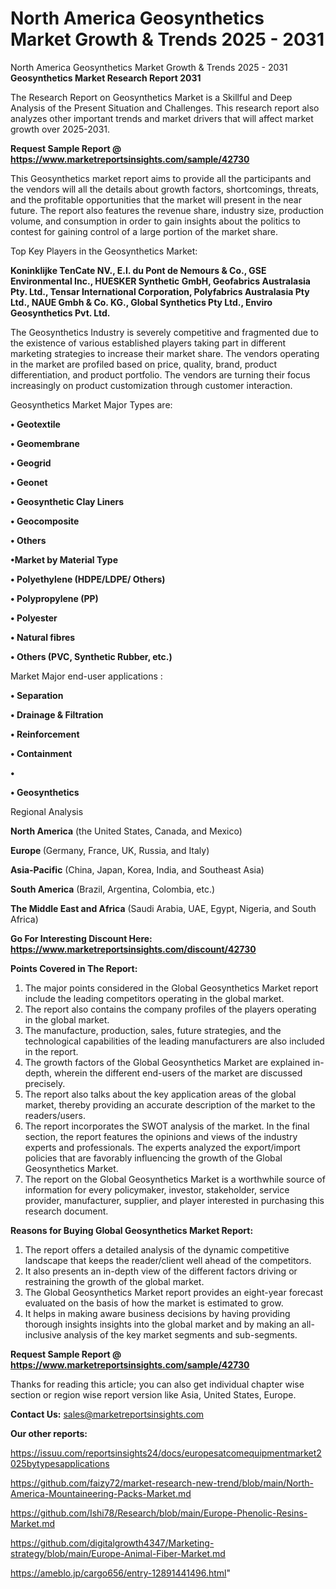 # North America Geosynthetics Market Growth & Trends 2025 - 2031
North America Geosynthetics Market Growth & Trends 2025 - 2031
<strong>Geosynthetics Market Research Report 2031</strong>

The Research Report on Geosynthetics Market is a Skillful and Deep Analysis of the Present Situation and Challenges. This research report also analyzes other important trends and market drivers that will affect market growth over 2025-2031.

<strong>Request Sample Report @ <a href=https://www.marketreportsinsights.com/sample/42730>https://www.marketreportsinsights.com/sample/42730</a></strong>

This Geosynthetics market report aims to provide all the participants and the vendors will all the details about growth factors, shortcomings, threats, and the profitable opportunities that the market will present in the near future. The report also features the revenue share, industry size, production volume, and consumption in order to gain insights about the politics to contest for gaining control of a large portion of the market share.

Top Key Players in the Geosynthetics Market:

<strong>Koninklijke TenCate NV., E.I. du Pont de Nemours & Co., GSE Environmental Inc., HUESKER Synthetic GmbH, Geofabrics Australasia Pty. Ltd., Tensar International Corporation, Polyfabrics Australasia Pty Ltd., NAUE Gmbh & Co. KG., Global Synthetics Pty Ltd., Enviro Geosynthetics Pvt. Ltd.</strong>

The Geosynthetics Industry is severely competitive and fragmented due to the existence of various established players taking part in different marketing strategies to increase their market share. The vendors operating in the market are profiled based on price, quality, brand, product differentiation, and product portfolio. The vendors are turning their focus increasingly on product customization through customer interaction.

Geosynthetics Market Major Types are:

<strong>•  Geotextile

•  Geomembrane

•  Geogrid

•  Geonet

•  Geosynthetic Clay Liners

•  Geocomposite

•  Others

•Market by Material Type

•  Polyethylene (HDPE/LDPE/ Others)

•  Polypropylene (PP)

•  Polyester

•  Natural fibres

•  Others (PVC, Synthetic Rubber, etc.)</strong>

Market Major end-user applications :

<strong>•  Separation

•  Drainage & Filtration

•  Reinforcement

•  Containment

•  

•  Geosynthetics</strong>

Regional Analysis

</u><strong><b>North America</b></strong> (the United States, Canada, and Mexico)

<strong><b>Europe </b></strong>(Germany, France, UK, Russia, and Italy)

<strong><b>Asia-Pacific</b></strong> (China, Japan, Korea, India, and Southeast Asia)

<strong><b>South America</b></strong> (Brazil, Argentina, Colombia, etc.)

<strong><b>The Middle East and Africa</b></strong> (Saudi Arabia, UAE, Egypt, Nigeria, and South Africa)

<strong>Go For Interesting Discount Here: <a href=https://www.marketreportsinsights.com/discount/42730>https://www.marketreportsinsights.com/discount/42730</a></strong>

<strong>Points Covered in The Report:</strong>
<ol>
  <li>The major points considered in the Global Geosynthetics Market report include the leading competitors operating in the global market.</li>
  <li>The report also contains the company profiles of the players operating in the global market.</li>
  <li>The manufacture, production, sales, future strategies, and the technological capabilities of the leading manufacturers are also included in the report.</li>
  <li>The growth factors of the Global Geosynthetics Market are explained in-depth, wherein the different end-users of the market are discussed precisely.</li>
  <li>The report also talks about the key application areas of the global market, thereby providing an accurate description of the market to the readers/users.</li>
  <li>The report incorporates the SWOT analysis of the market. In the final section, the report features the opinions and views of the industry experts and professionals. The experts analyzed the export/import policies that are favorably influencing the growth of the Global Geosynthetics Market.</li>
  <li>The report on the Global Geosynthetics Market is a worthwhile source of information for every policymaker, investor, stakeholder, service provider, manufacturer, supplier, and player interested in purchasing this research document.</li>
</ol>
<strong>Reasons for Buying Global Geosynthetics Market Report:</strong>

<ol>
  <li>The report offers a detailed analysis of the dynamic competitive landscape that keeps the reader/client well ahead of the competitors.</li>
  <li>It also presents an in-depth view of the different factors driving or restraining the growth of the global market.</li>
  <li>The Global Geosynthetics Market report provides an eight-year forecast evaluated on the basis of how the market is estimated to grow.</li>
  <li>It helps in making aware business decisions by having providing thorough insights insights into the global market and by making an all-inclusive analysis of the key market segments and sub-segments.</li>
</ol>
<strong>Request Sample Report @ <a href=https://www.marketreportsinsights.com/sample/42730>https://www.marketreportsinsights.com/sample/42730</a></strong>


Thanks for reading this article; you can also get individual chapter wise section or region wise report version like Asia, United States, Europe.

<strong>Contact Us:</strong>
sales@marketreportsinsights.com

<strong>Our other reports:</strong>

<a href=https://issuu.com/reportsinsights24/docs/europesatcomequipmentmarket2025bytypesapplications>https://issuu.com/reportsinsights24/docs/europesatcomequipmentmarket2025bytypesapplications</a>

<a href=https://github.com/faizy72/market-research-new-trend/blob/main/North-America-Mountaineering-Packs-Market.md>https://github.com/faizy72/market-research-new-trend/blob/main/North-America-Mountaineering-Packs-Market.md</a>

<a href=https://github.com/Ishi78/Research/blob/main/Europe-Phenolic-Resins-Market.md>https://github.com/Ishi78/Research/blob/main/Europe-Phenolic-Resins-Market.md</a>

<a href=https://github.com/digitalgrowth4347/Marketing-strategy/blob/main/Europe-Animal-Fiber-Market.md>https://github.com/digitalgrowth4347/Marketing-strategy/blob/main/Europe-Animal-Fiber-Market.md</a>

<a href=https://ameblo.jp/cargo656/entry-12891441496.html>https://ameblo.jp/cargo656/entry-12891441496.html</a>"
